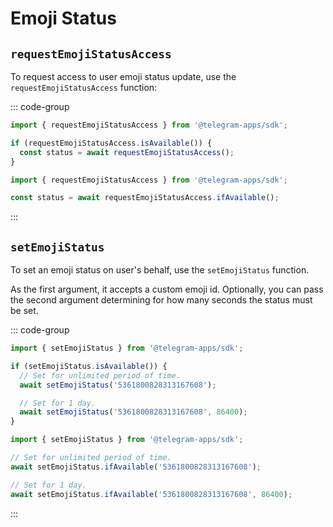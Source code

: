 # Emoji Status

## `requestEmojiStatusAccess`

To request access to user emoji status update, use the `requestEmojiStatusAccess` function:

::: code-group

```ts [Using isAvailable]
import { requestEmojiStatusAccess } from '@telegram-apps/sdk';

if (requestEmojiStatusAccess.isAvailable()) {
  const status = await requestEmojiStatusAccess();
}
```

```ts [Using ifAvailable]
import { requestEmojiStatusAccess } from '@telegram-apps/sdk';

const status = await requestEmojiStatusAccess.ifAvailable();
```

:::

## `setEmojiStatus`

To set an emoji status on user's behalf, use the `setEmojiStatus` function.

As the first argument, it accepts a custom emoji id. Optionally, you can pass the second
argument determining for how many seconds the status must be set.

::: code-group

```ts [Using isAvailable]
import { setEmojiStatus } from '@telegram-apps/sdk';

if (setEmojiStatus.isAvailable()) {
  // Set for unlimited period of time.
  await setEmojiStatus('5361800828313167608');

  // Set for 1 day.
  await setEmojiStatus('5361800828313167608', 86400);
}
```

```ts [Using ifAvailable]
import { setEmojiStatus } from '@telegram-apps/sdk';

// Set for unlimited period of time.
await setEmojiStatus.ifAvailable('5361800828313167608');

// Set for 1 day.
await setEmojiStatus.ifAvailable('5361800828313167608', 86400);
```

:::